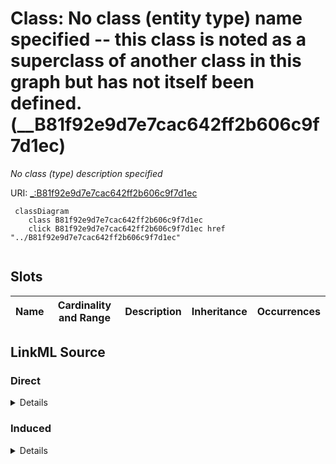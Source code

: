 

# Class: No class (entity type) name specified -- this class is noted as a superclass of another class in this graph but has not itself been defined. (__B81f92e9d7e7cac642ff2b606c9f7d1ec)


_No class (type) description specified_







URI: [_:B81f92e9d7e7cac642ff2b606c9f7d1ec](_:B81f92e9d7e7cac642ff2b606c9f7d1ec)






```mermaid
 classDiagram
    class B81f92e9d7e7cac642ff2b606c9f7d1ec
    click B81f92e9d7e7cac642ff2b606c9f7d1ec href "../B81f92e9d7e7cac642ff2b606c9f7d1ec"
      
```




<!-- no inheritance hierarchy -->


## Slots

| Name | Cardinality and Range | Description | Inheritance | Occurrences |
| ---  | --- | --- | --- | --- |














## LinkML Source

<!-- TODO: investigate https://stackoverflow.com/questions/37606292/how-to-create-tabbed-code-blocks-in-mkdocs-or-sphinx -->

### Direct

<details>

```yaml
name: __B81f92e9d7e7cac642ff2b606c9f7d1ec
conforms_to: No schema conformance document specified
description: No class (type) description specified
title: No class (entity type) name specified -- this class is noted as a superclass
  of another class in this graph but has not itself been defined.
from_schema: sawgraph-kg
rank: 1000
class_uri: _:B81f92e9d7e7cac642ff2b606c9f7d1ec

```
</details>

### Induced

<details>

```yaml
name: __B81f92e9d7e7cac642ff2b606c9f7d1ec
conforms_to: No schema conformance document specified
description: No class (type) description specified
title: No class (entity type) name specified -- this class is noted as a superclass
  of another class in this graph but has not itself been defined.
from_schema: sawgraph-kg
rank: 1000
class_uri: _:B81f92e9d7e7cac642ff2b606c9f7d1ec

```
</details>